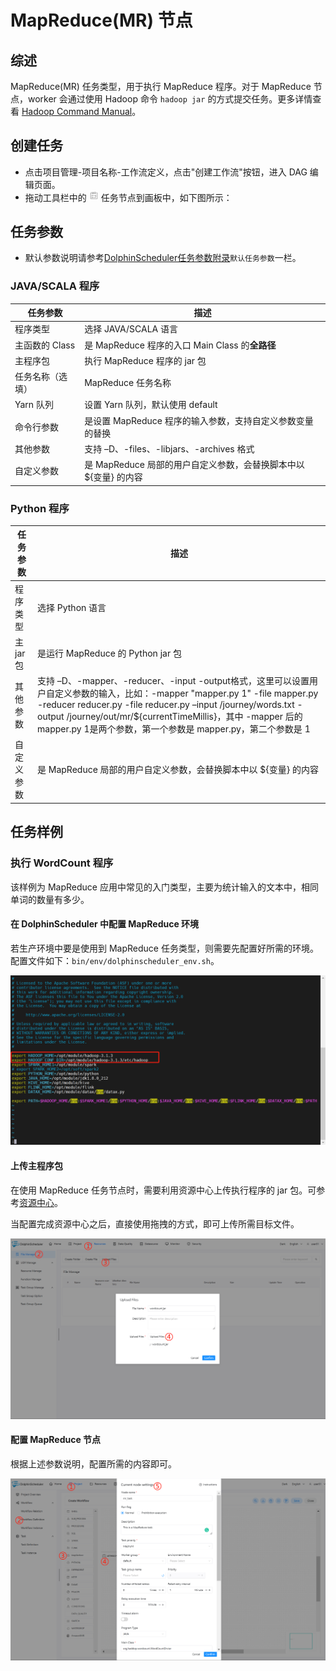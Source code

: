 # MapReduce(MR) 节点

## 综述

MapReduce(MR) 任务类型，用于执行 MapReduce 程序。对于 MapReduce 节点，worker 会通过使用 Hadoop 命令 `hadoop jar` 的方式提交任务。更多详情查看 [Hadoop Command Manual](https://hadoop.apache.org/docs/r3.2.4/hadoop-project-dist/hadoop-common/CommandsManual.html#jar)。

## 创建任务

- 点击项目管理-项目名称-工作流定义，点击"创建工作流"按钮，进入 DAG 编辑页面。
- 拖动工具栏中的 <img src="../../../../img/tasks/icons/mr.png" width="15"/> 任务节点到画板中，如下图所示：

## 任务参数

[//]: # (TODO: use the commented anchor below once our website template supports this syntax)
[//]: # (- 默认参数说明请参考[DolphinScheduler任务参数附录]&#40;appendix.md#默认任务参数&#41;`默认任务参数`一栏。)

- 默认参数说明请参考[DolphinScheduler任务参数附录](appendix.md)`默认任务参数`一栏。

### JAVA/SCALA 程序

|  **任务参数**  |                  **描述**                  |
|------------|------------------------------------------|
| 程序类型       | 选择 JAVA/SCALA 语言                         |
| 主函数的 Class | 是 MapReduce 程序的入口 Main Class 的**全路径**    |
| 主程序包       | 执行 MapReduce 程序的 jar 包                   |
| 任务名称（选填）   | MapReduce 任务名称                           |
| Yarn 队列    | 设置 Yarn 队列，默认使用 default                  |
| 命令行参数      | 是设置 MapReduce 程序的输入参数，支持自定义参数变量的替换       |
| 其他参数       | 支持 –D、-files、-libjars、-archives 格式       |
| 自定义参数      | 是 MapReduce 局部的用户自定义参数，会替换脚本中以 ${变量} 的内容 |

### Python 程序

| **任务参数** |                                                                                                                                    **描述**                                                                                                                                    |
|----------|------------------------------------------------------------------------------------------------------------------------------------------------------------------------------------------------------------------------------------------------------------------------------|
| 程序类型     | 选择 Python 语言                                                                                                                                                                                                                                                                 |
| 主 jar 包  | 是运行 MapReduce 的 Python jar 包                                                                                                                                                                                                                                                 |
| 其他参数     | 支持 –D、-mapper、-reducer、-input  -output格式，这里可以设置用户自定义参数的输入，比如：-mapper  "mapper.py 1"  -file mapper.py   -reducer reducer.py  -file reducer.py –input /journey/words.txt -output /journey/out/mr/${currentTimeMillis}，其中 -mapper 后的 mapper.py 1是两个参数，第一个参数是 mapper.py，第二个参数是 1 |
| 自定义参数    | 是 MapReduce 局部的用户自定义参数，会替换脚本中以 ${变量} 的内容                                                                                                                                                                                                                                     |

## 任务样例

### 执行 WordCount 程序

该样例为 MapReduce 应用中常见的入门类型，主要为统计输入的文本中，相同单词的数量有多少。

#### 在 DolphinScheduler 中配置 MapReduce 环境

若生产环境中要是使用到 MapReduce 任务类型，则需要先配置好所需的环境。配置文件如下：`bin/env/dolphinscheduler_env.sh`。

![mr_configure](../../../../img/tasks/demo/mr_task01.png)

#### 上传主程序包

在使用 MapReduce 任务节点时，需要利用资源中心上传执行程序的 jar 包。可参考[资源中心](../resource/configuration.md)。

当配置完成资源中心之后，直接使用拖拽的方式，即可上传所需目标文件。

![resource_upload](../../../../img/tasks/demo/upload_jar.png)

#### 配置 MapReduce 节点

根据上述参数说明，配置所需的内容即可。

![demo-mr-simple](../../../../img/tasks/demo/mr_task02.png)

